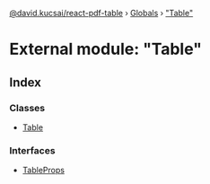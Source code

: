[@david.kucsai/react-pdf-table](../README.md) › [Globals](../globals.md) › ["Table"](_table_.md)

# External module: "Table"

## Index

### Classes

* [Table](../classes/_table_.table.md)

### Interfaces

* [TableProps](../interfaces/_table_.tableprops.md)
